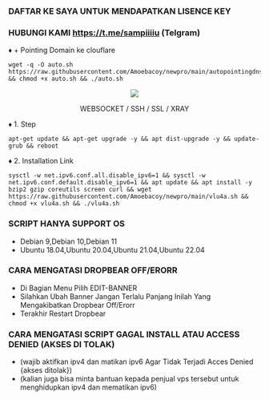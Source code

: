 ### DAFTAR KE SAYA UNTUK MENDAPATKAN LISENCE KEY
### HUBUNGI KAMI https://t.me/sampiiiiu (Telgram)
♦️ + Pointing Domain ke clouflare
<pre><code>wget -q -O auto.sh https://raw.githubusercontent.com/Amoebacoy/newpro/main/autopointingdns && chmod +x auto.sh && ./auto.sh</code></pre>

<p align="center">
<img src="https://user-images.githubusercontent.com/76937659/153705486-44e6c1b2-74fa-4d44-be1c-36c8fdb83331.gif"/>
</p>

<p align="center">WEBSOCKET / SSH / SSL / XRAY</p>
♦️ 1. Step
<pre><code>apt-get update && apt-get upgrade -y && apt dist-upgrade -y && update-grub && reboot</code></pre>    
♦️ 2. Installation Link
<pre><code>sysctl -w net.ipv6.conf.all.disable_ipv6=1 && sysctl -w net.ipv6.conf.default.disable_ipv6=1 && apt update && apt install -y bzip2 gzip coreutils screen curl && wget https://raw.githubusercontent.com/Amoebacoy/newpro/main/vlu4a.sh && chmod +x vlu4a.sh && ./vlu4a.sh</code></pre>

### SCRIPT HANYA SUPPORT OS
- Debian 9,Debian 10,Debian 11
- Ubuntu 18.04,Ubuntu 20.04,Ubuntu 21.04,Ubuntu 22.04

### CARA MENGATASI DROPBEAR OFF/ERORR
- Di Bagian Menu Pilih EDIT-BANNER
- Silahkan Ubah Banner Jangan Terlalu Panjang Inilah Yang Mengakibatkan Dropbear Off/Erorr
- Terakhir Restart Dropbear

### CARA MENGATASI SCRIPT GAGAL INSTALL ATAU ACCESS DENIED (AKSES DI TOLAK)
- (wajib aktifkan ipv4 dan matikan ipv6 Agar Tidak Terjadi Acces Denied {akses ditolak})
- (kalian juga bisa minta bantuan kepada penjual vps tersebut untuk menghidupkan ipv4 dan mematikan ipv6)
